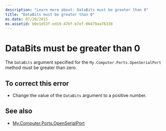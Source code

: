```yaml
---
description: "Learn more about: DataBits must be greater than 0"
title: "DataBits must be greater than 0"
ms.date: 07/20/2015
ms.assetid: b0e1d53f-ed19-47bf-b7ef-06479aa76338
---
```

# DataBits must be greater than 0

The `DataBits` argument specified for the `My.Computer.Ports.OpenSerialPort` method must be greater than zero.  
  
## To correct this error  
  
- Change the value of the `DataBits` argument to a positive number.  
  
## See also

- [My.Computer.Ports.OpenSerialPort](xref:Microsoft.VisualBasic.Devices.Ports.OpenSerialPort%2A)
